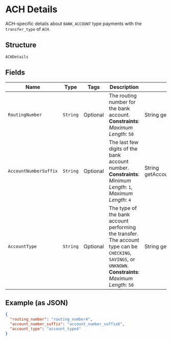 
# ACH Details

ACH-specific details about `BANK_ACCOUNT` type payments with the `transfer_type` of `ACH`.

## Structure

`ACHDetails`

## Fields

| Name | Type | Tags | Description | Getter |
|  --- | --- | --- | --- | --- |
| `RoutingNumber` | `String` | Optional | The routing number for the bank account.<br>**Constraints**: *Maximum Length*: `50` | String getRoutingNumber() |
| `AccountNumberSuffix` | `String` | Optional | The last few digits of the bank account number.<br>**Constraints**: *Minimum Length*: `1`, *Maximum Length*: `4` | String getAccountNumberSuffix() |
| `AccountType` | `String` | Optional | The type of the bank account performing the transfer. The account type can be `CHECKING`,<br>`SAVINGS`, or `UNKNOWN`.<br>**Constraints**: *Maximum Length*: `50` | String getAccountType() |

## Example (as JSON)

```json
{
  "routing_number": "routing_number4",
  "account_number_suffix": "account_number_suffix8",
  "account_type": "account_type4"
}
```

